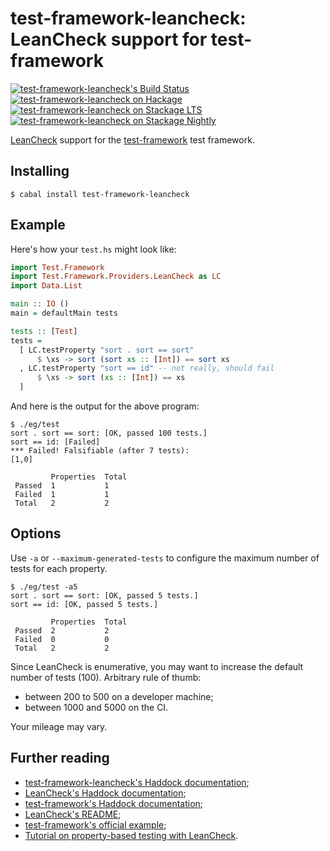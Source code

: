 test-framework-leancheck: LeanCheck support for test-framework
==============================================================

[![test-framework-leancheck's Build Status][build-status]][build-log]
[![test-framework-leancheck on Hackage][hackage-version]][test-framework-leancheck-on-hackage]
[![test-framework-leancheck on Stackage LTS][stackage-lts-badge]][test-framework-leancheck-on-stackage-lts]
[![test-framework-leancheck on Stackage Nightly][stackage-nightly-badge]][test-framework-leancheck-on-stackage-nightly]

[LeanCheck] support for the [test-framework] test framework.


Installing
----------

    $ cabal install test-framework-leancheck


Example
-------

Here's how your `test.hs` might look like:

```haskell
import Test.Framework
import Test.Framework.Providers.LeanCheck as LC
import Data.List

main :: IO ()
main = defaultMain tests

tests :: [Test]
tests =
  [ LC.testProperty "sort . sort == sort"
      $ \xs -> sort (sort xs :: [Int]) == sort xs
  , LC.testProperty "sort == id" -- not really, should fail
      $ \xs -> sort (xs :: [Int]) == xs
  ]
```

And here is the output for the above program:

```
$ ./eg/test
sort . sort == sort: [OK, passed 100 tests.]
sort == id: [Failed]
*** Failed! Falsifiable (after 7 tests):
[1,0]

         Properties  Total
 Passed  1           1
 Failed  1           1
 Total   2           2
```


Options
-------

Use `-a` or `--maximum-generated-tests` to configure
the maximum number of tests for each property.

```
$ ./eg/test -a5
sort . sort == sort: [OK, passed 5 tests.]
sort == id: [OK, passed 5 tests.]

         Properties  Total      
 Passed  2           2          
 Failed  0           0          
 Total   2           2          
```

Since LeanCheck is enumerative,
you may want to increase the default number of tests (100).
Arbitrary rule of thumb:

* between 200 to 500 on a developer machine;
* between 1000 and 5000 on the CI.

Your mileage may vary.


Further reading
---------------

* [test-framework-leancheck's Haddock documentation];
* [LeanCheck's Haddock documentation];
* [test-framework's Haddock documentation];
* [LeanCheck's README];
* [test-framework's official example];
* [Tutorial on property-based testing with LeanCheck].

[test-framework-leancheck's Haddock documentation]: https://hackage.haskell.org/package/test-framework-leancheck/docs/Test-Framework-Providers-LeanCheck.html
[LeanCheck's Haddock documentation]:      https://hackage.haskell.org/package/leancheck/docs/Test-LeanCheck.html
[test-framework's Haddock documentation]: https://hackage.haskell.org/package/test-framework/docs/Test-Framework.html
[LeanCheck's README]:                     https://github.com/rudymatela/leancheck#readme
[test-framework's official example]: https://raw.githubusercontent.com/haskell/test-framework/master/example/Test/Framework/Example.lhs
[tutorial on property-based testing with LeanCheck]: https://github.com/rudymatela/leancheck/blob/master/doc/tutorial.md

[test-framework]: https://github.com/haskell/test-framework
[LeanCheck]:      https://github.com/rudymatela/leancheck

[build-status]: https://travis-ci.org/rudymatela/test-framework-leancheck.svg?branch=master
[build-log]:    https://travis-ci.org/rudymatela/test-framework-leancheck
[hackage-version]:                              https://img.shields.io/hackage/v/test-framework-leancheck.svg
[test-framework-leancheck-on-hackage]:          https://hackage.haskell.org/package/test-framework-leancheck
[stackage-lts-badge]:                           http://stackage.org/package/test-framework-leancheck/badge/lts
[stackage-nightly-badge]:                       http://stackage.org/package/test-framework-leancheck/badge/nightly
[test-framework-leancheck-on-stackage]:         http://stackage.org/package/test-framework-leancheck
[test-framework-leancheck-on-stackage-lts]:     http://stackage.org/lts/package/test-framework-leancheck
[test-framework-leancheck-on-stackage-nightly]: http://stackage.org/nightly/package/test-framework-leancheck
